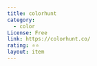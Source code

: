 ```yaml
---
title: colorhunt
category:
  - color
License: Free
link: https://colorhunt.co/
rating: ⭐⭐
layout: item
---
```


